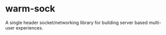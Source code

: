 # warm-sock
A single header socket/networking library for building server based multi-user experiences.
